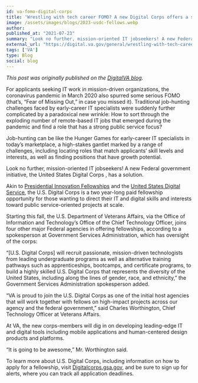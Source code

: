 ```yaml
---
id: va-fomo-digital-corps
title: 'Wrestling with tech career FOMO? A new Digital Corps offers a solution'
image: /assets/images/blogs/2023-usdc-fellows.webp
author: 
published_at: "2021-07-23"
summary: "Look no further, mission-oriented IT jobseekers! A new Federal government initiative, the United States Digital Corps , is a two year-long paid fellowship opportunity for those wanting to direct their IT and digital skills and interests toward public service-oriented projects at scale."
external_url: "https://digital.va.gov/general/wrestling-with-tech-career-fomo-a-new-digital-corps-offers-a-solution/"
tags: ['VA']
type: Blog
social: blog
---
```

*This post was originally published on the [DigitalVA blog](https://digital.va.gov/general/wrestling-with-tech-career-fomo-a-new-digital-corps-offers-a-solution/).*

For applicants seeking IT work in mission-driven organizations, the coronavirus pandemic in March 2020 also spurred some serious FOMO (that’s, “Fear of Missing Out,” in case you missed it). Traditional job-hunting challenges faced by early-career IT specialists were suddenly further complicated by a paradoxical new wrinkle: How to sort through the exploding number of remote-based IT jobs that emerged during the pandemic and find a role that has a strong public service focus?

Job-hunting can be like the Hunger Games for early-career IT specialists in today’s marketplace, a high-stakes gantlet marked by a range of challenges, including locating roles that match applicants’ skill levels and interests, as well as finding positions that have growth potential.

Look no further, mission-oriented IT jobseekers! A new Federal government initiative, the United States Digital Corps , has a solution. 

Akin to [Presidential Innovation Fellowships](https://presidentialinnovationfellows.gov/) and the [United States Digital Service](https://www.usds.gov/), the U.S. Digital Corps is a two year-long paid fellowship opportunity for those wanting to direct their IT and digital skills and interests toward public service-oriented projects at scale.

Starting this fall, the U.S. Department of Veterans Affairs, via the Office of Information and Technology’s Office of the Chief Technology Officer, joins four other major Federal agencies in offering fellowships, according to a spokesperson at Government Services Administration, which has oversight of the corps:

“[U.S. Digital Corps] will recruit passionate, mission-driven technologists from leading undergraduate programs as well as alternative training pathways such as apprenticeships, bootcamps, and certificate programs, to build a highly skilled U.S. Digital Corps that represents the diversity of the United States, including along the lines of gender, race, and ethnicity,” the Government Services Administration spokesperson added.

“VA is proud to join the U.S. Digital Corps as one of the initial host agencies that will work together with fellows on high-impact projects across our agency and the federal government,” said Charles Worthington, Chief Technology Officer at Veterans Affairs.

At VA, the new corps-members will dig in on developing leading-edge IT and digital tools including mobile applications and human-centered design products and platforms.

“It is going to be awesome,” Mr. Worthington said.

To learn more about U.S. Digital Corps, including information on how to apply for a fellowship, visit [Digitalcorps.gsa.gov](https://digitalcorps.gsa.gov/), and be sure to sign up for alerts, where you can track all application deadlines.
